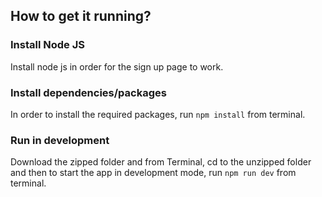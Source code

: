 ## How to get it running?

### Install Node JS

Install node js in order for the sign up page to work.

### Install dependencies/packages

In order to install the required packages, run `npm install` from terminal.

### Run in development

Download the zipped folder and from Terminal, cd to the unzipped folder and then to start the app in development mode, run `npm run dev` from terminal.

